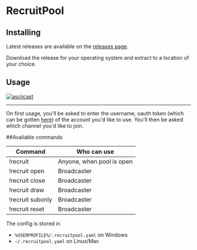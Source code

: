 # RecruitPool

## Installing
Latest releases are available on the [releases page](https://github.com/SeanLatimer/RecruitPool/releases).

Download the release for your operating system and extract to a location of your choice.

## Usage

[![asciicast](https://asciinema.org/a/qDpHCoH3xtJjtBb1eqZNYoZtg.png)](https://asciinema.org/a/qDpHCoH3xtJjtBb1eqZNYoZtg)

---
On first usage, you'll be asked to enter the username, oauth token (which can be gotten [here](https://twitchapps.com/tmi/)) of the account you'd like to use. You'll then be asked which channel you'd like to join.

##Available commands

| Command          	| Who can use
|------------------	|---------------------------
| !recruit         	| Anyone, when pool is open
| !recruit open    	| Broadcaster
| !recruit close   	| Broadcaster
| !recruit draw    	| Broadcaster
| !recruit subonly 	| Broadcaster
| !recruit reset   	| Broadcaster


The config is stored in
* `%USERPROFILE%/.recruitpool.yaml` on Windows
* `~/.recruitpool.yaml` on Linux/Mac
